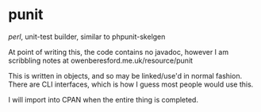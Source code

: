 punit
=====

*perl*, unit-test builder, similar to phpunit-skelgen

At point of writing this, the code contains no javadoc, however I am scribbling notes at owenberesford.me.uk/resource/punit

This is written in objects, and so may be linked/use'd in normal fashion.
There are CLI interfaces, which is how I guess most people would use this.

I will import into CPAN when the entire thing is completed.

